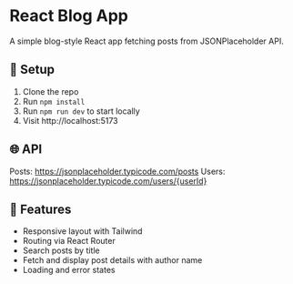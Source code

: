 # React Blog App

A simple blog-style React app fetching posts from JSONPlaceholder API.

## 🚀 Setup

1. Clone the repo
2. Run `npm install`
3. Run `npm run dev` to start locally
4. Visit http://localhost:5173

## 🌐 API

Posts: https://jsonplaceholder.typicode.com/posts
Users: https://jsonplaceholder.typicode.com/users/{userId}

## 🧩 Features

- Responsive layout with Tailwind
- Routing via React Router
- Search posts by title
- Fetch and display post details with author name
- Loading and error states
